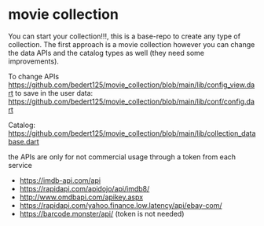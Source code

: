 # movie collection

You can start your collection!!!, this is a base-repo to create any type of collection. The first approach is a movie collection however you can change the data APIs and the catalog types as well (they need some improvements).

To change 
APIs https://github.com/bedert125/movie_collection/blob/main/lib/config_view.dart 
    to save in the user data: https://github.com/bedert125/movie_collection/blob/main/lib/conf/config.dart
    
 
Catalog: https://github.com/bedert125/movie_collection/blob/main/lib/collection_database.dart 


the APIs are only for not commercial usage through a token from each service  

* https://imdb-api.com/api
* https://rapidapi.com/apidojo/api/imdb8/
* http://www.omdbapi.com/apikey.aspx
* https://rapidapi.com/yahoo.finance.low.latency/api/ebay-com/
* https://barcode.monster/api/  (token is not needed)


